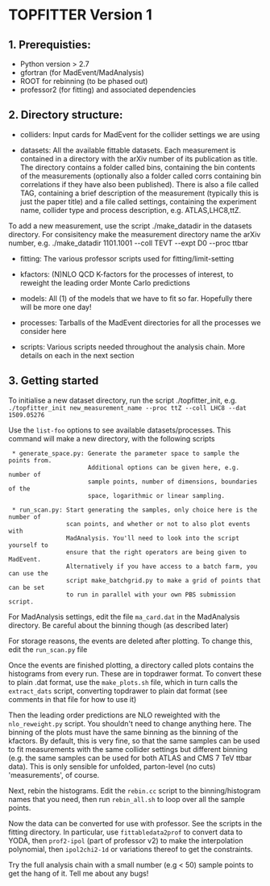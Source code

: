 # TOPFITTER Version 1

## 1. Prerequisties:

   * Python version > 2.7
   * gfortran (for MadEvent/MadAnalysis)
   * ROOT for rebinning (to be phased out)
   * professor2 (for fitting) and associated dependencies
   
## 2. Directory structure:

   * colliders: Input cards for MadEvent for the collider settings we are using

   * datasets: All the available fittable datasets. Each measurement is contained in
     	       a directory with the arXiv number of its publication as title. The
	       directory contains a folder called bins, containing the bin contents
	       of the measurements (optionally also a folder called corrs containing
	       bin correlations if they have also been published). There is also a
	       file called TAG, containing a brief description of the measurement
	       (typically this is just the paper title) and a file called settings,
	       containing the experiment name, collider type and process description,
	       e.g. ATLAS,LHC8,ttZ.

To add a new measurement, use the script ./make_datadir in the datasets
directory. For consisitency make the measurement directory name the arXiv
number, e.g. ./make_datadir 1101.1001 --coll TEVT --expt D0 --proc ttbar

   * fitting: The various professor scripts used for fitting/limit-setting

   * kfactors: (N)NLO QCD K-factors for the processes of interest, to reweight the
                   leading order Monte Carlo predictions

   * models: All (1) of the models that we have to fit so far. Hopefully there will
     	     be more one day!

   * processes: Tarballs of the MadEvent directories for all the processes we
     		consider here

   * scripts: Various scripts needed throughout the analysis chain. More details on
     	      each in the next section

## 3. Getting started

To initialise a new dataset directory, run the script ./topfitter_init, e.g.
   `./topfitter_init new_measurement_name --proc ttZ --coll LHC8 --dat 1509.05276`

Use the `list-foo` options to see available datasets/processes. This command will
make a new directory, with the following scripts

     * generate_space.py: Generate the parameter space to sample the points from.
                          Additional options can be given here, e.g. number of
                          sample points, number of dimensions, boundaries of the
                          space, logarithmic or linear sampling.

     * run_scan.py: Start generating the samples, only choice here is the number of
                    scan points, and whether or not to also plot events with
                    MadAnalysis. You'll need to look into the script yourself to
                    ensure that the right operators are being given to MadEvent.
                    Alternatively if you have access to a batch farm, you can use the
                    script make_batchgrid.py to make a grid of points that can be set
                    to run in parallel with your own PBS submission script.

For MadAnalysis settings, edit the file `ma_card.dat` in the MadAnalysis directory.
Be careful about the binning though 
(as described later)

For storage reasons, the events are deleted after plotting. To change this, edit the
`run_scan.py` file

Once the events are finished plotting, a directory called plots contains the
histograms from every run. These are in topdrawer format. To convert these to plain
.dat format, use the `make_plots.sh` file, which in turn calls the `extract_dats`
script, converting topdrawer to plain dat format (see comments in that
file for how to use it)

Then the leading order predictions are NLO reweighted with the `nlo_reweight.py`
script. You shouldn't need to change anything here. The binning of the plots must
have the same binning as the binning of the kfactors. By default, this is very fine,
so that the same samples can be used to fit measurements with the same collider
settings but different binning (e.g. the same samples can be used for both ATLAS and
CMS 7 TeV ttbar data). This is only sensible for unfolded, parton-level (no cuts)
'measurements', of course.

Next, rebin the histograms. Edit the `rebin.cc` script to the binning/histogram names
that you need, then run `rebin_all.sh` to loop over all the sample points. 

Now the data can be converted for use with professor. See the scripts in the fitting
directory. In particular, use `fittabledata2prof` to convert data to YODA, then
`prof2-ipol` (part of professor v2) to make the interpolation polynomial, then
`ipol2chi2-1d` or variations thereof to get the constraints. 

Try the full analysis chain with a small number (e.g < 50) sample points to get the
hang of it. Tell me about any bugs!
